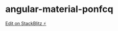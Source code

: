 # angular-material-ponfcq

[Edit on StackBlitz ⚡️](https://stackblitz.com/edit/angular-material-ponfcq)